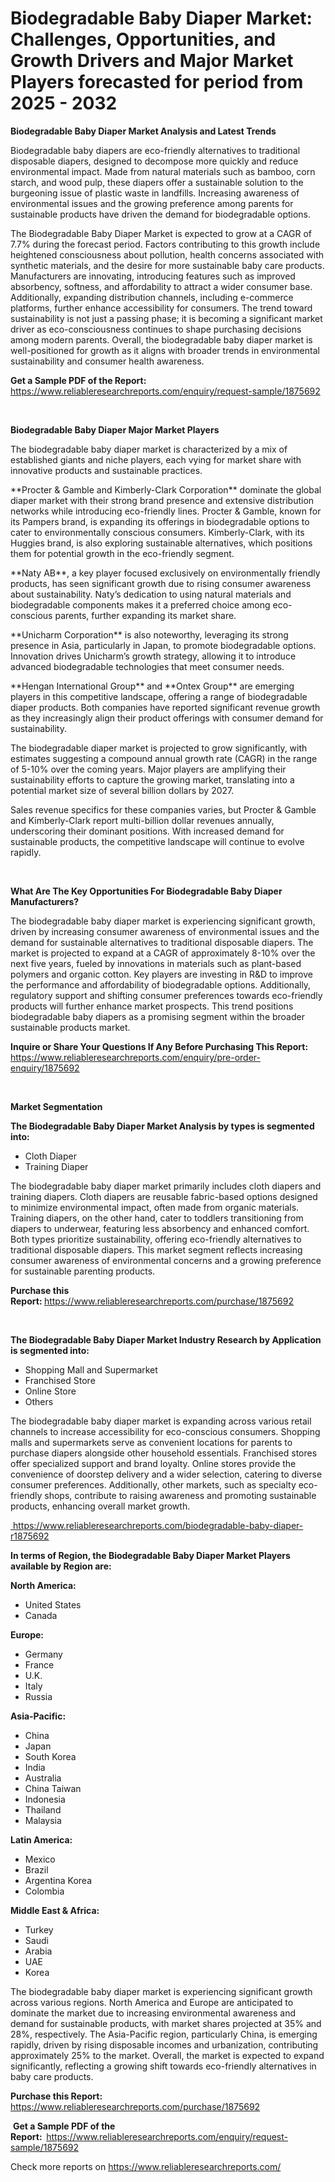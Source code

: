 <p><h1>Biodegradable Baby Diaper Market: Challenges, Opportunities, and Growth Drivers and Major Market Players forecasted for period from 2025 - 2032</h1></p><p><strong>Biodegradable Baby Diaper Market Analysis and Latest Trends</strong></p>
<p><p>Biodegradable baby diapers are eco-friendly alternatives to traditional disposable diapers, designed to decompose more quickly and reduce environmental impact. Made from natural materials such as bamboo, corn starch, and wood pulp, these diapers offer a sustainable solution to the burgeoning issue of plastic waste in landfills. Increasing awareness of environmental issues and the growing preference among parents for sustainable products have driven the demand for biodegradable options.</p><p>The Biodegradable Baby Diaper Market is expected to grow at a CAGR of 7.7% during the forecast period. Factors contributing to this growth include heightened consciousness about pollution, health concerns associated with synthetic materials, and the desire for more sustainable baby care products. Manufacturers are innovating, introducing features such as improved absorbency, softness, and affordability to attract a wider consumer base. Additionally, expanding distribution channels, including e-commerce platforms, further enhance accessibility for consumers. The trend toward sustainability is not just a passing phase; it is becoming a significant market driver as eco-consciousness continues to shape purchasing decisions among modern parents. Overall, the biodegradable baby diaper market is well-positioned for growth as it aligns with broader trends in environmental sustainability and consumer health awareness.</p></p>
<p><strong>Get a Sample PDF of the Report:&nbsp;</strong> <a href="https://www.reliableresearchreports.com/enquiry/request-sample/1875692?utm_campaign=2211&utm_medium=2&utm_source=Github&utm_content=ia&utm_term=10022025&utm_id=biodegradable-baby-diaper">https://www.reliableresearchreports.com/enquiry/request-sample/1875692</a></p>
<p>&nbsp;</p>
<p><strong>Biodegradable Baby Diaper Major Market Players</strong></p>
<p><p>The biodegradable baby diaper market is characterized by a mix of established giants and niche players, each vying for market share with innovative products and sustainable practices.</p><p>**Procter & Gamble and Kimberly-Clark Corporation** dominate the global diaper market with their strong brand presence and extensive distribution networks while introducing eco-friendly lines. Procter & Gamble, known for its Pampers brand, is expanding its offerings in biodegradable options to cater to environmentally conscious consumers. Kimberly-Clark, with its Huggies brand, is also exploring sustainable alternatives, which positions them for potential growth in the eco-friendly segment.</p><p>**Naty AB**, a key player focused exclusively on environmentally friendly products, has seen significant growth due to rising consumer awareness about sustainability. Naty’s dedication to using natural materials and biodegradable components makes it a preferred choice among eco-conscious parents, further expanding its market share.</p><p>**Unicharm Corporation** is also noteworthy, leveraging its strong presence in Asia, particularly in Japan, to promote biodegradable options. Innovation drives Unicharm’s growth strategy, allowing it to introduce advanced biodegradable technologies that meet consumer needs.</p><p>**Hengan International Group** and **Ontex Group** are emerging players in this competitive landscape, offering a range of biodegradable diaper products. Both companies have reported significant revenue growth as they increasingly align their product offerings with consumer demand for sustainability.</p><p>The biodegradable diaper market is projected to grow significantly, with estimates suggesting a compound annual growth rate (CAGR) in the range of 5-10% over the coming years. Major players are amplifying their sustainability efforts to capture the growing market, translating into a potential market size of several billion dollars by 2027.</p><p>Sales revenue specifics for these companies varies, but Procter & Gamble and Kimberly-Clark report multi-billion dollar revenues annually, underscoring their dominant positions. With increased demand for sustainable products, the competitive landscape will continue to evolve rapidly.</p></p>
<p>&nbsp;</p>
<p><strong>What Are The Key Opportunities For Biodegradable Baby Diaper Manufacturers?</strong></p>
<p><p>The biodegradable baby diaper market is experiencing significant growth, driven by increasing consumer awareness of environmental issues and the demand for sustainable alternatives to traditional disposable diapers. The market is projected to expand at a CAGR of approximately 8-10% over the next five years, fueled by innovations in materials such as plant-based polymers and organic cotton. Key players are investing in R&D to improve the performance and affordability of biodegradable options. Additionally, regulatory support and shifting consumer preferences towards eco-friendly products will further enhance market prospects. This trend positions biodegradable baby diapers as a promising segment within the broader sustainable products market.</p></p>
<p><strong>Inquire or Share Your Questions If Any Before Purchasing This Report:</strong> <a href="https://www.reliableresearchreports.com/enquiry/pre-order-enquiry/1875692?utm_campaign=2211&utm_medium=2&utm_source=Github&utm_content=ia&utm_term=10022025&utm_id=biodegradable-baby-diaper">https://www.reliableresearchreports.com/enquiry/pre-order-enquiry/1875692</a></p>
<p>&nbsp;</p>
<p><strong>Market Segmentation</strong></p>
<p><strong>The Biodegradable Baby Diaper Market Analysis by types is segmented into:</strong></p>
<p><ul><li>Cloth Diaper</li><li>Training Diaper</li></ul></p>
<p><p>The biodegradable baby diaper market primarily includes cloth diapers and training diapers. Cloth diapers are reusable fabric-based options designed to minimize environmental impact, often made from organic materials. Training diapers, on the other hand, cater to toddlers transitioning from diapers to underwear, featuring less absorbency and enhanced comfort. Both types prioritize sustainability, offering eco-friendly alternatives to traditional disposable diapers. This market segment reflects increasing consumer awareness of environmental concerns and a growing preference for sustainable parenting products.</p></p>
<p><strong>Purchase this Report:&nbsp;</strong><a href="https://www.reliableresearchreports.com/purchase/1875692?utm_campaign=2211&utm_medium=2&utm_source=Github&utm_content=ia&utm_term=10022025&utm_id=biodegradable-baby-diaper">https://www.reliableresearchreports.com/purchase/1875692</a></p>
<p>&nbsp;</p>
<p><strong>The Biodegradable Baby Diaper Market Industry Research by Application is segmented into:</strong></p>
<p><ul><li>Shopping Mall and Supermarket</li><li>Franchised Store</li><li>Online Store</li><li>Others</li></ul></p>
<p><p>The biodegradable baby diaper market is expanding across various retail channels to increase accessibility for eco-conscious consumers. Shopping malls and supermarkets serve as convenient locations for parents to purchase diapers alongside other household essentials. Franchised stores offer specialized support and brand loyalty. Online stores provide the convenience of doorstep delivery and a wider selection, catering to diverse consumer preferences. Additionally, other markets, such as specialty eco-friendly shops, contribute to raising awareness and promoting sustainable products, enhancing overall market growth.</p></p>
<p><a href="https://www.reliableresearchreports.com/biodegradable-baby-diaper-r1875692?utm_campaign=2211&utm_medium=2&utm_source=Github&utm_content=ia&utm_term=10022025&utm_id=biodegradable-baby-diaper">&nbsp;https://www.reliableresearchreports.com/biodegradable-baby-diaper-r1875692</a></p>
<p><strong>In terms of Region, the Biodegradable Baby Diaper Market Players available by Region are:</strong></p>
<p>
    <p> <strong> North America: </strong>
        <ul>
            <li>United States</li>
            <li>Canada</li>
        </ul>
        </p> 
    <p> <strong> Europe: </strong>
        <ul>
            <li>Germany</li>
            <li>France</li>
            <li>U.K.</li>
            <li>Italy</li>
            <li>Russia</li>
        </ul>
        </p> 
    <p> <strong> Asia-Pacific: </strong>
        <ul>
            <li>China</li>
            <li>Japan</li>
            <li>South Korea</li>
            <li>India</li>
            <li>Australia</li>
            <li>China Taiwan</li>
            <li>Indonesia</li>
            <li>Thailand</li>
            <li>Malaysia</li>
        </ul>
        </p> 
    <p> <strong> Latin America: </strong>
        <ul>
            <li>Mexico</li>
            <li>Brazil</li>
            <li>Argentina Korea</li>
            <li>Colombia</li>
        </ul>
        </p> 
    <p> <strong> Middle East & Africa: </strong>
        <ul>
            <li>Turkey</li>
            <li>Saudi</li>
            <li>Arabia</li>
            <li>UAE</li>
            <li>Korea</li>
        </ul>
    </p>
    </p>
<p><p>The biodegradable baby diaper market is experiencing significant growth across various regions. North America and Europe are anticipated to dominate the market due to increasing environmental awareness and demand for sustainable products, with market shares projected at 35% and 28%, respectively. The Asia-Pacific region, particularly China, is emerging rapidly, driven by rising disposable incomes and urbanization, contributing approximately 25% to the market. Overall, the market is expected to expand significantly, reflecting a growing shift towards eco-friendly alternatives in baby care products.</p></p>
<p><strong>Purchase this Report: </strong><a href="https://www.reliableresearchreports.com/purchase/1875692?utm_campaign=2211&utm_medium=2&utm_source=Github&utm_content=ia&utm_term=10022025&utm_id=biodegradable-baby-diaper">https://www.reliableresearchreports.com/purchase/1875692</a></p>
<p>&nbsp;<strong>Get a Sample PDF of the Report:&nbsp;&nbsp;</strong><a href="https://www.reliableresearchreports.com/enquiry/request-sample/1875692?utm_campaign=2211&utm_medium=2&utm_source=Github&utm_content=ia&utm_term=10022025&utm_id=biodegradable-baby-diaper">https://www.reliableresearchreports.com/enquiry/request-sample/1875692</a></p>
<p><strong></strong></p>
<p>Check more reports on <a href="https://www.reliableresearchreports.com/?utm_campaign=2211&utm_medium=2&utm_source=Github&utm_content=ia&utm_term=10022025&utm_id=biodegradable-baby-diaper">https://www.reliableresearchreports.com/</a></p>